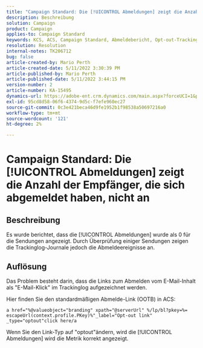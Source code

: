 ```yaml
---
title: "Campaign Standard: Die [!UICONTROL Abmeldungen] zeigt die Anzahl der Empfänger, die sich abgemeldet haben, nicht an."
description: Beschreibung
solution: Campaign
product: Campaign
applies-to: Campaign Standard
keywords: KCS, ACS, Campaign Standard, Abmeldebericht, Opt-out-Tracking-Ereignis
resolution: Resolution
internal-notes: TK206712
bug: false
article-created-by: Mario Perth
article-created-date: 5/11/2022 3:30:39 PM
article-published-by: Mario Perth
article-published-date: 5/11/2022 3:44:15 PM
version-number: 2
article-number: KA-15495
dynamics-url: https://adobe-ent.crm.dynamics.com/main.aspx?forceUCI=1&pagetype=entityrecord&etn=knowledgearticle&id=6733084f-3fd1-ec11-a7b5-0022480a8d10
exl-id: 95cd8d58-06f6-4374-9d5c-f7efe960ec27
source-git-commit: 0c3e421beca46d9fe1952b1f98538a50697216a0
workflow-type: tm+mt
source-wordcount: '121'
ht-degree: 2%

---
```


# Campaign Standard: Die [!UICONTROL Abmeldungen] zeigt die Anzahl der Empfänger, die sich abgemeldet haben, nicht an

## Beschreibung


Es wurde berichtet, dass die [!UICONTROL Abmeldungen] wurde als 0 für die Sendungen angezeigt. Durch Überprüfung einiger Sendungen zeigen die Trackinglog-Journale jedoch die Abmeldeereignisse an.


## Auflösung


Das Problem besteht darin, dass die Links zum Abmelden vom E-Mail-Inhalt als &quot;E-Mail-Klick&quot; im Trackinglog aufgezeichnet werden.

Hier finden Sie den standardmäßigen Abmelde-Link (OOTB) in ACS:

```
a href="%@valueobject="branding" xpath="@serverUrl" %/lp/bl?pkey=%= escapeUrl(context.profile.PKey)%"_label="Opt-out link" _type="optout"click here/a
```

Wenn Sie den Link-Typ auf &quot;optout&quot;ändern, wird die [!UICONTROL Abmeldungen] wird die Metrik korrekt angezeigt.
